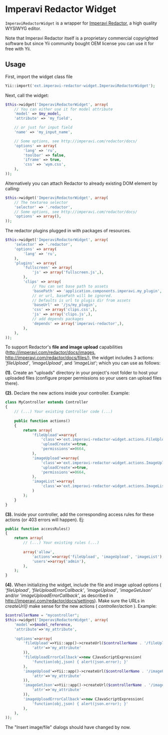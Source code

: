 Imperavi Redactor Widget
========================

`ImperaviRedactorWidget` is a wrapper for [Imperavi Redactor](http://imperavi.com/redactor/),
a high quality WYSIWYG editor.

Note that Imperavi Redactor itself is a proprietary commercial copyrighted software
but since Yii community bought OEM license you can use it for free with Yii.

Usage
-----

First, import the widget class file

```php
Yii::import('ext.imperavi-redactor-widget.ImperaviRedactorWidget');
```

Next, call the widget:

```php
$this->widget('ImperaviRedactorWidget', array(
	// You can either use it for model attribute
	'model' => $my_model,
	'attribute' => 'my_field',

	// or just for input field
	'name' => 'my_input_name',

	// Some options, see http://imperavi.com/redactor/docs/
	'options' => array(
		'lang' => 'ru',
		'toolbar' => false,
		'iframe' => true,
		'css' => 'wym.css',
	),
));
```

Alternatively you can attach Redactor to already existing DOM element by calling:

```php
$this->widget('ImperaviRedactorWidget', array(
	// The textarea selector
	'selector' => '.redactor',
	// Some options, see http://imperavi.com/redactor/docs/
	'options' => array(),
));
```

The redactor plugins plugged in with packages of resources.

```php
$this->widget('ImperaviRedactorWidget', array(
	'selector' => '.redactor',
	'options' => array(
		'lang' => 'ru',
	),
	'plugins' => array(
		'fullscreen' => array(
			'js' => array('fullscreen.js',),
		),
		'clips' => array(
			// You can set base path to assets
			'basePath' => 'application.components.imperavi.my_plugin',
			// or url, basePath will be ignored.
			// Defaults is url to plugis dir from assets
			'baseUrl' => '/js/my_plugin',
			'css' => array('clips.css',),
			'js' => array('clips.js',),
			// add depends packages
			'depends' => array('imperavi-redactor',),
		),
	),
));
```

To support Redactor's **file and image upload** capabilities (http://imperavi.com/redactor/docs/images, http://imperavi.com/redactor/docs/files/), the widget includes 3 actions: *'fileUpload'*, *'imageUpload'*, and *'imageList'*; which you can use as follows:

**(1).** Create an "uploads" directory in your project's root folder to host your uploaded files (configure proper permissions so your users can upload files there).

**(2).** Declare the new actions inside your controller. Example:

```php
class MyController extends Controller
{
	// (...) Your existing Controller code (...)
	
	public function actions()
	{
		return array(
			'fileUpload'=>array(
				'class'=>'ext.imperavi-redactor-widget.actions.FileUpload',
				'uploadCreate'=>true,
				'permissions'=>0664,
			),
			'imageUpload'=>array(
				'class'=>'ext.imperavi-redactor-widget.actions.ImageUpload',
				'uploadCreate'=>true,
				'permissions'=>0664,
			),
			'imageList'=>array(
				'class'=>'ext.imperavi-redactor-widget.actions.ImageList',
			)
		);
	}
}
```
**(3).** Inside your controller, add the corresponding access rules for these actions (or 403 errors will happen). Ej:

```php
public function accessRules()
{
	return array(
		// (...) Your existing rules (...)
		
		array('allow',
			'actions'=>array('fileUpload', 'imageUpload', 'imageList'),
			'users'=>array('admin'),
		),
	);
}
```

**(4).** When initializing the widget, include the file and image upload options ( *'fileUpload'*, *'fileUploadErrorCallback'*, *'imageUpload'*, *'imageGetJson'* and/or *'imageUploadErrorCallback'*, as described in http://imperavi.com/redactor/docs/settings). Make sure the URLs in *createUrl()* make sense for the new actions ( *controller/action* ). Example:

```php
$controllerName = "mycontroller";
$this->widget('ImperaviRedactorWidget', array(
	'model'=>$model_reference,
	'attribute'=>'my_attribute',
	
	'options'=>array(
		'fileUpload'=>Yii::app()->createUrl($controllerName . '/fileUpload',array(
			'attr'=>'my_attribute'
		)),
		'fileUploadErrorCallback'=>new CJavaScriptExpression(
			'function(obj,json) { alert(json.error); }'
		),
		'imageUpload'=>Yii::app()->createUrl($controllerName . '/imageUpload',array(
			'attr'=>'my_attribute'
		)),
		'imageGetJson'=>Yii::app()->createUrl($controllerName . '/imageList',array(
			'attr'=>'my_attribute'
		)),
		'imageUploadErrorCallback'=>new CJavaScriptExpression(
			'function(obj,json) { alert(json.error); }'
		),
	),
));
```

The "Insert image/file" dialogs should have changed by now.
